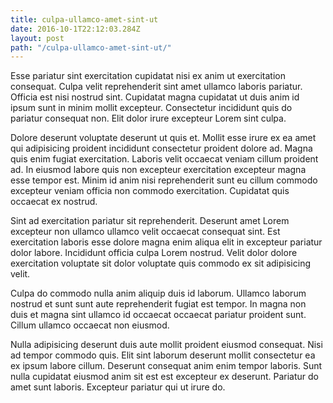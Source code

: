```yaml
---
title: culpa-ullamco-amet-sint-ut
date: 2016-10-1T22:12:03.284Z
layout: post
path: "/culpa-ullamco-amet-sint-ut/"
---
```


Esse pariatur sint exercitation cupidatat nisi ex anim ut exercitation consequat. Culpa velit reprehenderit sint amet ullamco laboris pariatur. Officia est nisi nostrud sint. Cupidatat magna cupidatat ut duis anim id ipsum sunt in minim mollit excepteur. Consectetur incididunt quis do pariatur consequat non. Elit dolor irure excepteur Lorem sint culpa.

Dolore deserunt voluptate deserunt ut quis et. Mollit esse irure ex ea amet qui adipisicing proident incididunt consectetur proident dolore ad. Magna quis enim fugiat exercitation. Laboris velit occaecat veniam cillum proident ad. In eiusmod labore quis non excepteur exercitation excepteur magna esse tempor est. Minim id anim nisi reprehenderit sunt eu cillum commodo excepteur veniam officia non commodo exercitation. Cupidatat quis occaecat ex nostrud.

Sint ad exercitation pariatur sit reprehenderit. Deserunt amet Lorem excepteur non ullamco ullamco velit occaecat consequat sint. Est exercitation laboris esse dolore magna enim aliqua elit in excepteur pariatur dolor labore. Incididunt officia culpa Lorem nostrud. Velit dolor dolore exercitation voluptate sit dolor voluptate quis commodo ex sit adipisicing velit.

Culpa do commodo nulla anim aliquip duis id laborum. Ullamco laborum nostrud et sunt sunt aute reprehenderit fugiat est tempor. In magna non duis et magna sint ullamco id occaecat occaecat pariatur proident sunt. Cillum ullamco occaecat non eiusmod.

Nulla adipisicing deserunt duis aute mollit proident eiusmod consequat. Nisi ad tempor commodo quis. Elit sint laborum deserunt mollit consectetur ea ex ipsum labore cillum. Deserunt consequat anim enim tempor laboris. Sunt nulla cupidatat eiusmod anim sit est est excepteur ex deserunt. Pariatur do amet sunt laboris. Excepteur pariatur qui ut irure do.